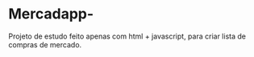 # Mercadapp-
Projeto de estudo feito apenas com html + javascript, para criar lista de compras de mercado.
